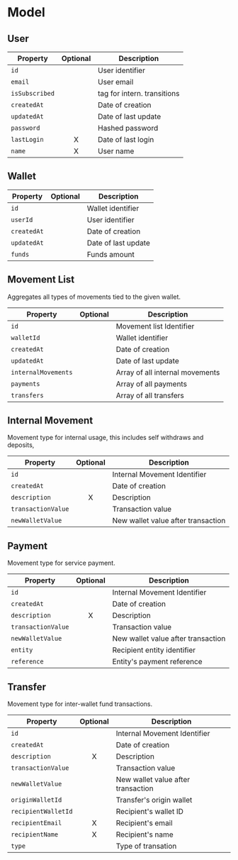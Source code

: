 # Model

## User

| Property       | Optional           | Description                  |
|----------------|--------------------|------------------------------| 
| `id`           |                    | User identifier              |
| `email`        |                    | User email                   |
| `isSubscribed` |                    | tag for intern. transitions  |
| `createdAt`    |                    | Date of creation             |
| `updatedAt`    |                    | Date of last update          |
| `password`     |                    | Hashed password              |
| `lastLogin`    | <center>X</center> | Date of last login           |
| `name`         | <center>X</center> | User name                    |

## Wallet

| Property    | Optional | Description         |
|-------------|----------|---------------------|
| `id`        |          | Wallet identifier   |
| `userId`    |          | User identifier     |
| `createdAt` |          | Date of creation    |
| `updatedAt` |          | Date of last update |
| `funds`     |          | Funds amount        |

## Movement List

Aggregates all types of movements tied to the given wallet.

| Property            | Optional | Description                     |
|---------------------|----------|---------------------------------|
| `id`                |          | Movement list Identifier        |
| `walletId`          |          | Wallet identifier               |
| `createdAt`         |          | Date of creation                |
| `updatedAt`         |          | Date of last update             |
| `internalMovements` |          | Array of all internal movements |
| `payments`          |          | Array of all payments           |
| `transfers`         |          | Array of all transfers          |

## Internal Movement

Movement type for internal usage, this includes self withdraws and deposits,

| Property           | Optional           | Description                        |
|--------------------|--------------------|------------------------------------|
| `id`               |                    | Internal Movement Identifier       |
| `createdAt`        |                    | Date of creation                   |
| `description`      | <center>X</center> | Description                        |
| `transactionValue` |                    | Transaction value                  |
| `newWalletValue`   |                    | New wallet value after transaction |

## Payment

Movement type for service payment.

| Property           | Optional           | Description                        |
|--------------------|--------------------|------------------------------------|
| `id`               |                    | Internal Movement Identifier       |
| `createdAt`        |                    | Date of creation                   |
| `description`      | <center>X</center> | Description                        |
| `transactionValue` |                    | Transaction value                  |
| `newWalletValue`   |                    | New wallet value after transaction |
| `entity`           |                    | Recipient entity identifier        |
| `reference`        |                    | Entity's payment reference         |

## Transfer

Movement type for inter-wallet fund transactions.

| Property            | Optional           | Description                        |
|---------------------|--------------------|------------------------------------|
| `id`                |                    | Internal Movement Identifier       |
| `createdAt`         |                    | Date of creation                   |
| `description`       | <center>X</center> | Description                        |
| `transactionValue`  |                    | Transaction value                  |
| `newWalletValue`    |                    | New wallet value after transaction |
| `originWalletId`    |                    | Transfer's origin wallet           |
| `recipientWalletId` |                    | Recipient's wallet ID              |
| `recipientEmail`    | <center>X</center> | Recipient's email                  |
| `recipientName`     | <center>X</center> | Recipient's name                   |
| `type`              |                    | Type of transation                 |
